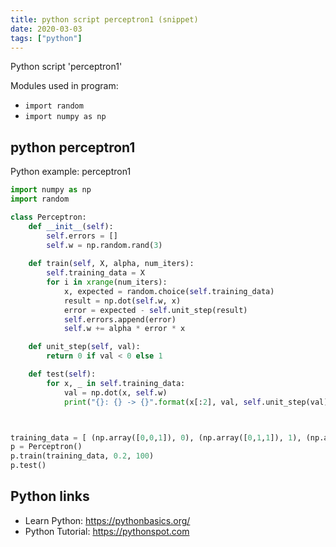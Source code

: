 ```yaml
---
title: python script perceptron1 (snippet)
date: 2020-03-03
tags: ["python"]
---
```

Python script 'perceptron1'


Modules used in program: 
* `import random`
* `import numpy as np`

## python perceptron1

Python example: perceptron1

```python
import numpy as np
import random

class Perceptron:
	def __init__(self):
		self.errors = []
		self.w = np.random.rand(3) 
		
	def train(self, X, alpha, num_iters):
		self.training_data = X
		for i in xrange(num_iters): 
		    x, expected = random.choice(self.training_data) 
		    result = np.dot(self.w, x) 
		    error = expected - self.unit_step(result) 
		    self.errors.append(error) 
		    self.w += alpha * error * x 

	def unit_step(self, val):
		return 0 if val < 0 else 1 

	def test(self):
		for x, _ in self.training_data: 
		    val = np.dot(x, self.w) 
		    print("{}: {} -> {}".format(x[:2], val, self.unit_step(val)))



training_data = [ (np.array([0,0,1]), 0), (np.array([0,1,1]), 1), (np.array([1,0,1]), 1), (np.array([1,1,1]), 1), ] 
p = Perceptron()
p.train(training_data, 0.2, 100)
p.test()

```

## Python links

- Learn Python: https://pythonbasics.org/
- Python Tutorial: https://pythonspot.com

